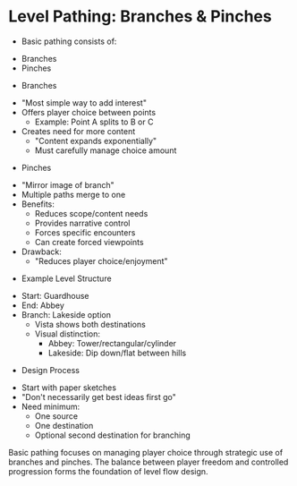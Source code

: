 # Level Pathing: Branches & Pinches

* Basic pathing consists of:
 - Branches
 - Pinches 

* Branches
 - "Most simple way to add interest"
 - Offers player choice between points
   * Example: Point A splits to B or C
 - Creates need for more content
   * "Content expands exponentially"
   * Must carefully manage choice amount

* Pinches
 - "Mirror image of branch" 
 - Multiple paths merge to one
 - Benefits:
   * Reduces scope/content needs
   * Provides narrative control
   * Forces specific encounters
   * Can create forced viewpoints
 - Drawback:
   * "Reduces player choice/enjoyment"

* Example Level Structure
 - Start: Guardhouse
 - End: Abbey
 - Branch: Lakeside option
   * Vista shows both destinations
   * Visual distinction:
     - Abbey: Tower/rectangular/cylinder
     - Lakeside: Dip down/flat between hills

* Design Process
 - Start with paper sketches
 - "Don't necessarily get best ideas first go"
 - Need minimum:
   * One source
   * One destination
   * Optional second destination for branching

Basic pathing focuses on managing player choice through strategic use of branches and pinches. The balance between player freedom and controlled progression forms the foundation of level flow design.